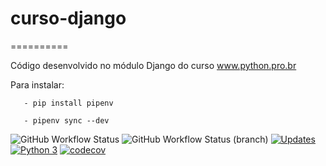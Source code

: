 # curso-django
==========

Código desenvolvido no módulo Django do curso www.python.pro.br

Para instalar:

       - pip install pipenv
       
       - pipenv sync --dev

![GitHub Workflow Status](https://img.shields.io/github/workflow/status/FlavioFMBorges/curso-django/CI?style=plastic)
![GitHub Workflow Status (branch)](https://img.shields.io/github/workflow/status/FlavioFMBorges/curso-django/CI/main?style=plastic)
[![Updates](https://pyup.io/repos/github/FlavioFMBorges/curso-django/shield.svg)](https://pyup.io/repos/github/FlavioFMBorges/curso-django/)
[![Python 3](https://pyup.io/repos/github/FlavioFMBorges/curso-django/python-3-shield.svg)](https://pyup.io/repos/github/FlavioFMBorges/curso-django/)
[![codecov](https://codecov.io/gh/FlavioFMBorges/curso-django/branch/main/graph/badge.svg?token=B7ZUA5OAOK)](https://codecov.io/gh/FlavioFMBorges/curso-django)




